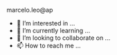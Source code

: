 marcelo.leo@ap
- 👀 I’m interested in ...
- 🌱 I’m currently learning ...
- 💞️ I’m looking to collaborate on ...
- 📫 How to reach me ...

<!---
MarceloApleo/MarceloApleo is a ✨ special ✨ repository because its `README.md` (this file) appears on your GitHub profile.
You can click the Preview link to take a look at your changes.
--->
